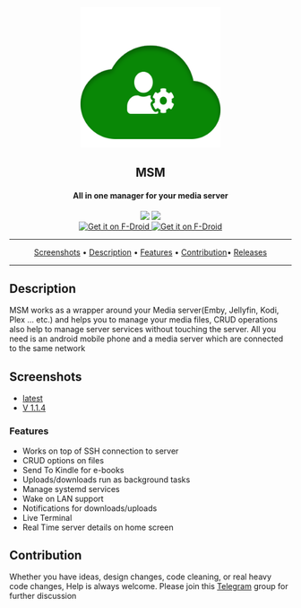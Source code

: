 <p align="center"><a href="#"><img src="assets/svgs/msm.svg" width="250"></a></p>
<h2 align="center"><b>MSM</b></h2>
<h4 align="center">All in one manager for your media server</h4>

<p align="center">
<a href="https://www.gnu.org/licenses/gpl-3.0" alt="License: GPLv3"><img src="https://img.shields.io/badge/License-GPL%20v3-blue.svg"></a>
<a href="https://t.me/joinchat/FDVzK06Rt7vsNQLBLi2icw" alt="telegram: #msm"><img src="https://img.shields.io/badge/chat-Telegram-brightgreen"></a>
</br>
<a href="https://apt.izzysoft.de/fdroid/index/apk/com.prinzpiuz.msm" alt="Get it on IzzyOnDroid">
<img src="https://gitlab.com/IzzyOnDroid/repo/-/raw/master/assets/IzzyOnDroid.png" alt="Get it on F-Droid" height="80">
</a>
<a href="https://github.com/prinzpiuz/MSM_mobile/releases" alt="Get it on IzzyOnDroid">
<img src="https://user-images.githubusercontent.com/15032958/208871323-c1c5511c-d6bc-47c8-b82b-7ce2f95f244a.png" alt="Get it on F-Droid" height="80">
</a>
</p>
<hr>

<p align="center"><a href="#screenshots">Screenshots</a> &bull; <a href="#description">Description</a> &bull; <a href="#features">Features</a> &bull; <a href="#contribution">Contribution</a>&bull; <a href="https://github.com/prinzpiuz/MSM_mobile/releases">Releases</a> </p>

<hr>

## Description

MSM works as a wrapper around your Media server(Emby, Jellyfin, Kodi, Plex ... etc.) and helps you to manage your media files, CRUD operations also help to manage server services without touching the server. All you need is an android mobile phone and a media server which are connected to the same network

## Screenshots

- [latest](screenshots/)
- [V 1.1.4](screenshots/version_1.1.4)

### Features

- Works on top of SSH connection to server
- CRUD options on files
- Send To Kindle for e-books
- Uploads/downloads run as background tasks
- Manage systemd services
- Wake on LAN support
- Notifications for downloads/uploads
- Live Terminal
- Real Time server details on home screen

## Contribution

Whether you have ideas, design changes, code cleaning, or real heavy code changes,
Help is always welcome.
Please join this [Telegram](https://t.me/joinchat/FDVzK06Rt7vsNQLBLi2icw) group for further discussion
